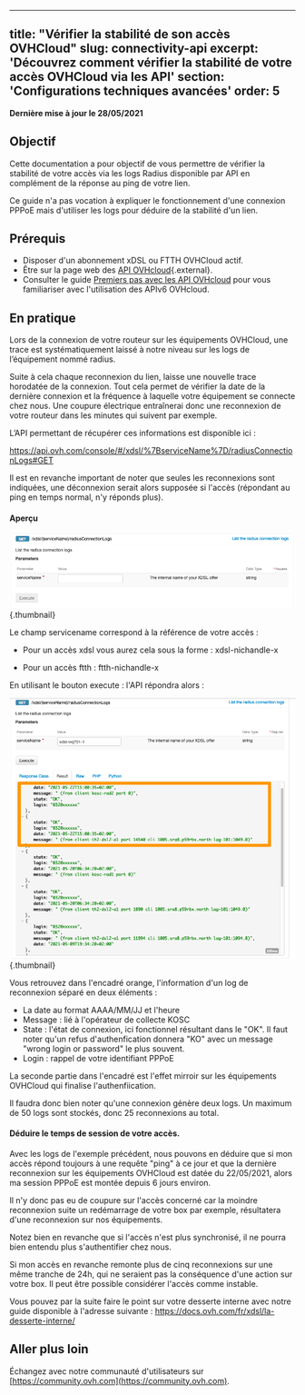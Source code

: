 
---
title: "Vérifier la stabilité de son accès OVHCloud"
slug: connectivity-api
excerpt: 'Découvrez comment vérifier la stabilité de votre accès OVHCloud via les API'
section: 'Configurations techniques avancées'
order: 5
---

**Dernière mise à jour le 28/05/2021**

## Objectif

Cette documentation a pour objectif de vous permettre de vérifier la stabilité de votre accès via les logs Radius disponible par API en complément de la réponse au ping de votre lien.

Ce guide n'a pas vocation à expliquer le fonctionnement d'une connexion PPPoE mais d'utiliser les logs pour déduire de la stabilité d'un lien.

## Prérequis

- Disposer d'un abonnement xDSL ou FTTH OVHCloud actif.
- Être sur la page web des [API OVHcloud](https://api.ovh.com/){.external}.
- Consulter le guide [Premiers pas avec les API OVHcloud](../../api/api-premiers-pas/) pour vous familiariser avec l'utilisation des APIv6 OVHcloud.


## En pratique


Lors de la connexion de votre routeur sur les équipements OVHCloud, une trace est systématiquement laissé à notre niveau sur les logs de l’équipement nommé radius. 

Suite à cela chaque reconnexion du lien, laisse une nouvelle trace horodatée de la connexion. Tout cela permet de vérifier la date de la dernière connexion et la fréquence à laquelle votre équipement se connecte chez nous. Une coupure électrique entraînerai donc une reconnexion de votre routeur dans les minutes qui suivent par exemple.

L’API permettant de récupérer ces informations est disponible ici : 

https://api.ovh.com/console/#/xdsl/%7BserviceName%7D/radiusConnectionLogs#GET

Il est en revanche important de noter que seules les reconnexions sont indiquées, une déconnexion serait alors supposée si l'accès (répondant au ping en temps normal, n'y réponds plus).

#### Aperçu

![api_radiuslogs](images/api_radiuslogs.png){.thumbnail}

Le champ servicename correspond à la référence de votre accès :

 - Pour un accès xdsl vous aurez cela sous la forme : xdsl-nichandle-x 

 - Pour un accès ftth : ftth-nichandle-x 

En utilisant le bouton execute : l'API répondra alors : 

![api_radex](images/api_radex2.png){.thumbnail}

Vous retrouvez dans l'encadré orange, l'information d'un log de reconnexion séparé en deux éléments :

- La date au format AAAA/MM/JJ et l'heure
- Message : lié à l'opérateur de collecte KOSC
- State : l'état de connexion, ici fonctionnel résultant dans le "OK". Il faut noter qu'un refus d'authenfication donnera "KO" avec un message "wrong login or password" le plus souvent.
- Login : rappel de votre identifiant PPPoE

La seconde partie dans l'encadré est l'effet mirroir sur les équipements OVHCloud qui finalise l'authenfiication. 

Il faudra donc bien noter qu'une connexion génère deux logs. Un maximum de 50 logs sont stockés, donc 25 reconnexions au total.


#### Déduire le temps de session de votre accès. 

Avec les logs de l'exemple précédent, nous pouvons en déduire que si mon accès répond toujours à une requête "ping" à ce jour et que la dernière reconnexion sur les équipements OVHCloud est datée du 22/05/2021, alors ma session PPPoE est montée depuis 6 jours environ.

Il n'y donc pas eu de coupure sur l'accès concerné car la moindre reconnexion suite un redémarrage de votre box par exemple, résultatera d'une reconnexion sur nos équipements. 

Notez bien en revanche que si l'accès n'est plus synchronisé, il ne pourra bien entendu plus s'authentifier chez nous.

Si mon accès en revanche remonte plus de cinq reconnexions sur une même tranche de 24h, qui ne seraient pas la conséquence d'une action sur votre box. Il peut être possible considérer l'accès comme instable. 

Vous pouvez par la suite faire le point sur votre desserte interne avec notre guide disponible à l'adresse suivante : https://docs.ovh.com/fr/xdsl/la-desserte-interne/


## Aller plus loin

Échangez avec notre communauté d'utilisateurs sur [https://community.ovh.com](https://community.ovh.com).
